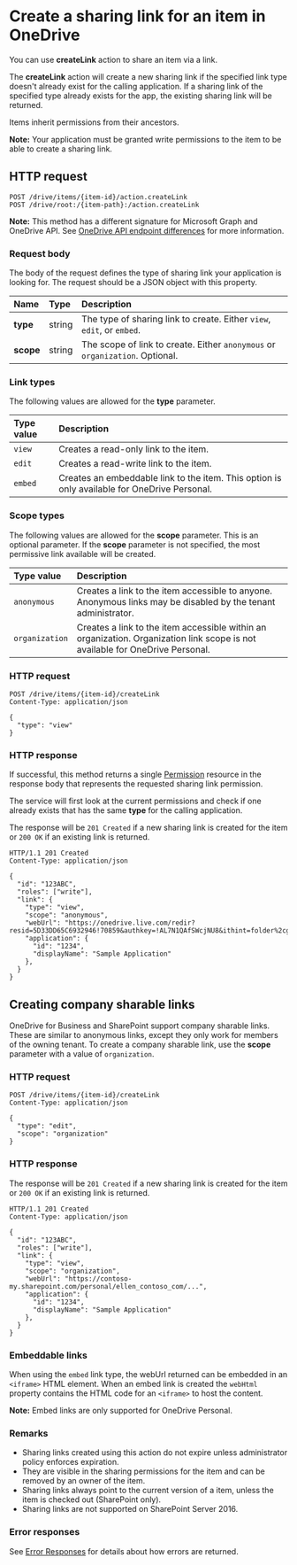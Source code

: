 # Create a sharing link for an item in OneDrive

You can use **createLink** action to share an item via a link.

The **createLink** action will create a new sharing link if the specified
link type doesn't already exist for the calling application. If a sharing link
of the specified type already exists for the app, the existing sharing link
will be returned.

Items inherit permissions from their ancestors.

**Note:** Your application must be granted write permissions to the item
to be able to create a sharing link.

## HTTP request

<!-- { "blockType": "ignored" } -->
```
POST /drive/items/{item-id}/action.createLink
POST /drive/root:/{item-path}:/action.createLink
```

**Note:** This method has a different signature for Microsoft Graph and OneDrive API. See [OneDrive API endpoint differences](/direct-endpoint-differences.md) for more information.

### Request body
The body of the request defines the type of sharing link your application is
looking for. The request should be a JSON object with this property.

| Name   | Type   | Description                                                          |
|:-------|:-------|:---------------------------------------------------------------------|
| **type** | string | The type of sharing link to create. Either `view`, `edit`, or `embed`. |
| **scope** | string | The scope of link to create. Either `anonymous` or `organization`. Optional. |


### Link types
The following values are allowed for the **type** parameter.

| Type value | Description                                                                                  |
|:-----------|:---------------------------------------------------------------------------------------------|
| `view`     | Creates a read-only link to the item.                                                        |
| `edit`     | Creates a read-write link to the item.                                                       |
| `embed`    | Creates an embeddable link to the item. This option is only available for OneDrive Personal. |

### Scope types
The following values are allowed for the **scope** parameter. This is an
optional parameter. If the **scope** parameter is not specified, the most permissive
link available will be created.

| Type value     | Description                                                                                                                   |
|:---------------|:------------------------------------------------------------------------------------------------------------------------------|
| `anonymous`    | Creates a link to the item accessible to anyone. Anonymous links may be disabled by the tenant administrator.                 |
| `organization` | Creates a link to the item accessible within an organization. Organization link scope is not available for OneDrive Personal. |


### HTTP request

<!-- { "blockType": "request", "name": "create-link", "scopes": "files.readwrite", "target": "action" } -->
```
POST /drive/items/{item-id}/createLink
Content-Type: application/json

{
  "type": "view"
}
```

### HTTP response

If successful, this method returns a single [Permission](../resources/permission.md)
resource in the response body that represents the requested sharing link permission.

The service will first look at the current permissions and check
if one already exists that has the same **type** for the
calling application.

The response will be `201 Created` if a new sharing link is created for the
item or  `200 OK` if an existing link is returned.

<!-- { "blockType": "response", "@odata.type": "oneDrive.permission" } -->
```http
HTTP/1.1 201 Created
Content-Type: application/json

{
  "id": "123ABC",
  "roles": ["write"],
  "link": {
    "type": "view",
    "scope": "anonymous",
    "webUrl": "https://onedrive.live.com/redir?resid=5D33DD65C6932946!70859&authkey=!AL7N1QAfSWcjNU8&ithint=folder%2cgif",
    "application": {
      "id": "1234",
      "displayName": "Sample Application"
    },
  }
}
```

## Creating company sharable links

OneDrive for Business and SharePoint support company sharable links. These are
similar to anonymous links, except they only work for members of the owning
tenant. To create a company sharable link, use the **scope** parameter with a
value of `organization`.

### HTTP request

<!-- { "blockType": "request", "name": "create-link-scoped", "scopes": "files.readwrite service.sharepoint" } -->
```
POST /drive/items/{item-id}/createLink
Content-Type: application/json

{
  "type": "edit",
  "scope": "organization"
}
```

### HTTP response

The response will be `201 Created` if a new sharing link is created for the
item or `200 OK` if an existing link is returned.

<!-- { "blockType": "response", "@odata.type": "oneDrive.permission" } -->
```http
HTTP/1.1 201 Created
Content-Type: application/json

{
  "id": "123ABC",
  "roles": ["write"],
  "link": {
    "type": "view",
    "scope": "organization",
    "webUrl": "https://contoso-my.sharepoint.com/personal/ellen_contoso_com/...",
    "application": {
      "id": "1234",
      "displayName": "Sample Application"
    },
  }
}
```

### Embeddable links

When using the `embed` link type, the webUrl returned can be embedded in an
`<iframe>` HTML element. When an embed link is created the `webHtml`
property contains the HTML code for an `<iframe>` to host the content.

**Note:** Embed links are only supported for OneDrive Personal.

### Remarks

* Sharing links created using this action do not expire unless administrator policy enforces expiration.
* They are visible in the sharing permissions for the item and can be removed by
  an owner of the item.
* Sharing links always point to the current version of a item, unless the item is
  checked out (SharePoint only).
* Sharing links are not supported on SharePoint Server 2016. 

### Error responses

See [Error Responses][error-response] for details about
how errors are returned.

[error-response]: ../misc/errors.md

<!-- {
  "type": "#page.annotation",
  "description": "Create a new sharing link for an item.",
  "keywords": "create,sharing,sharing link",
  "section": "documentation",
  "tocPath": "Sharing/Create link"
} -->
